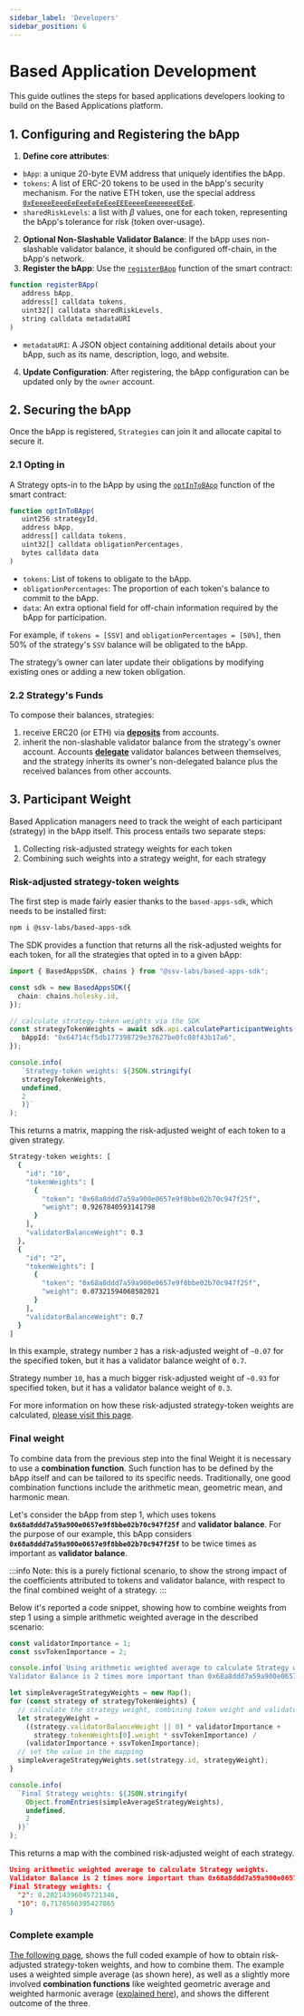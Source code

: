 ```yaml
---
sidebar_label: 'Developers'
sidebar_position: 6
--- 
```

 

# Based Application Development

This guide outlines the steps for based applications developers looking to build on the Based Applications platform.

<!-- ## 0. Developing a Based Application Middleware smart contract

The `BAppManager` smart contract developed by SSV Labs accepts registrations of BApps that implement a specific interface. This is outlined [in this dedicated page](./smart-contracts/based-app-middleware-example.md), that also provides a simple example. -->

## 1. Configuring and Registering the bApp

1. **Define core attributes**:
- `bApp`: a unique 20-byte EVM address that uniquely identifies the bApp.
- `tokens`:  A list of ERC-20 tokens to be used in the bApp's security mechanism. For the native ETH token, use the special address [`0xEeeeeEeeeEeEeeEeEeEeeEEEeeeeEeeeeeeeEEeE`](https://github.com/ssvlabs/based-applications/blob/main/src/BasedAppManager.sol#L62).
- `sharedRiskLevels`: a list with $\beta$ values, one for each token, representing the bApp's tolerance for risk (token over-usage).
2. **Optional Non-Slashable Validator Balance**: If the bApp uses non-slashable validator balance, it should be configured off-chain, in the bApp's network.
3. **Register the bApp**: Use the [`registerBApp`](./smart-contracts/BasedAppManager#registerbappbapp-tokens-sharedrisklevels-metadatauri) function of the smart contract:
```javascript
function registerBApp(
   address bApp,
   address[] calldata tokens,
   uint32[] calldata sharedRiskLevels,
   string calldata metadataURI
)
```
- `metadataURI`: A JSON object containing additional details about your bApp, such as its name, description, logo, and website.
4. **Update Configuration**: After registering, the bApp configuration can be updated only by the `owner` account.

## 2. Securing the bApp

Once the bApp is registered, `Strategies` can join it and allocate capital to secure it.

### 2.1 Opting in

A Strategy opts-in to the bApp by using the [`optInToBApp`](./smart-contracts/BasedAppManager#optintobappstrategyid-bapp-tokens-obligationpercentages-data) function of the smart contract:
```javascript
function optInToBApp(
   uint256 strategyId,
   address bApp,
   address[] calldata tokens,
   uint32[] calldata obligationPercentages,
   bytes calldata data
)
```
- `tokens`: List of tokens to obligate to the bApp.
- `obligationPercentages`: The proportion of each token's balance to commit to the bApp.
- `data`: An extra optional field for off-chain information required by the bApp for participation.

For example, if `tokens = [SSV]` and `obligationPercentages = [50%]`, then 50% of the strategy's `SSV` balance will be obligated to the bApp.

The strategy’s owner can later update their obligations by modifying existing ones or adding a new token obligation.

### 2.2 Strategy's Funds

To compose their balances, strategies:
1. receive ERC20 (or ETH) via [**deposits**](https://github.com/ssvlabs/based-applications/blob/main/src/BasedAppManager.sol#L376) from accounts.
2. inherit the non-slashable validator balance from the strategy's owner account. Accounts [**delegate**](https://github.com/ssvlabs/based-applications/blob/main/src/BasedAppManager.sol#L201) validator balances between themselves, and the strategy inherits its owner's non-delegated balance plus the received balances from other accounts.

## 3. Participant Weight

Based Application managers need to track the weight of each participant (strategy) in the bApp itself. This process entails two separate steps:

1. Collecting risk-adjusted strategy weights for each token
2. Combining such weights into a strategy weight, for each strategy

### Risk-adjusted strategy-token weights

The first step is made fairly easier thanks to the `based-apps-sdk`, which needs to be installed first:

```sh
npm i @ssv-labs/based-apps-sdk
```

The SDK provides a function that returns all the risk-adjusted weights for each token, for all the strategies that opted in to a given bApp:

```ts
import { BasedAppsSDK, chains } from "@ssv-labs/based-apps-sdk";

const sdk = new BasedAppsSDK({
  chain: chains.holesky.id,
});

// calculate strategy-token weights via the SDK
const strategyTokenWeights = await sdk.api.calculateParticipantWeights({
   bAppId: "0x64714cf5db177398729e37627be0fc08f43b17a6",
});

console.info(
   `Strategy-token weights: ${JSON.stringify(
   strategyTokenWeights,
   undefined,
   2
   )}`
);
```

This returns a matrix, mapping the risk-adjusted weight of each token to a given strategy.

```sh
Strategy-token weights: [
  {
    "id": "10",
    "tokenWeights": [
      {
        "token": "0x68a8ddd7a59a900e0657e9f8bbe02b70c947f25f",
        "weight": 0.9267840593141798
      }
    ],
    "validatorBalanceWeight": 0.3
  },
  {
    "id": "2",
    "tokenWeights": [
      {
        "token": "0x68a8ddd7a59a900e0657e9f8bbe02b70c947f25f",
        "weight": 0.07321594068582021
      }
    ],
    "validatorBalanceWeight": 0.7
  }
]
```

In this example, strategy number `2` has a risk-adjusted weight of `~0.07` for the specified token, but it has a validator balance weight of `0.7`.

Strategy number `10`, has a much bigger risk-adjusted weight of `~0.93` for specified token, but it has a validator balance weight of `0.3`.

For more information on how these risk-adjusted strategy-token weights are calculated, [please visit this page](../learn/based-applications/strategy-weights.md).

### Final weight

To combine data from the previous step into the final Weight it is necessary to use a **combination function**. Such function has to be defined by the bApp itself and can be tailored to its specific needs. Traditionally, one good combination functions include the arithmetic mean, geometric mean, and harmonic mean.

Let's consider the bApp from step 1, which uses tokens **`0x68a8ddd7a59a900e0657e9f8bbe02b70c947f25f`** and **validator balance**. For the purpose of our example, this bApp considers **`0x68a8ddd7a59a900e0657e9f8bbe02b70c947f25f`** to be twice times as important as **validator balance**. 

:::info
Note: this is a purely fictional scenario, to show the strong impact of the coefficients attributed to tokens and validator balance, with respect to the final combined weight of a strategy.
:::

Below it's reported a code snippet, showing how to combine weights from step 1 using a simple arithmetic weighted average in the described scenario:

```ts
const validatorImportance = 1;
const ssvTokenImportance = 2;

console.info(`Using arithmetic weighted average to calculate Strategy weights.
Validator Balance is 2 times more important than 0x68a8ddd7a59a900e0657e9f8bbe02b70c947f25f`);

let simpleAverageStrategyWeights = new Map();
for (const strategy of strategyTokenWeights) {
  // calculate the strategy weight, combining token weight and validator balance weight
  let strategyWeight =
    ((strategy.validatorBalanceWeight || 0) * validatorImportance +
      strategy.tokenWeights[0].weight * ssvTokenImportance) /
    (validatorImportance + ssvTokenImportance);
  // set the value in the mapping
  simpleAverageStrategyWeights.set(strategy.id, strategyWeight);
}

console.info(
  `Final Strategy weights: ${JSON.stringify(
    Object.fromEntries(simpleAverageStrategyWeights),
    undefined,
    2
  )}`
);
```

This returns a map with the combined risk-adjusted weight of each strategy.

```json
Using arithmetic weighted average to calculate Strategy weights.
Validator Balance is 2 times more important than 0x68a8ddd7a59a900e0657e9f8bbe02b70c947f25f
Final Strategy weights: {
  "2": 0.28214396045721346,
  "10": 0.7178560395427865
}
```

### Complete example

[The following page](./participant-weight-example.md), shows the full coded example of how to obtain risk-adjusted strategy-token weights, and how to combine them. The example uses a weighted simple average (as shown here), as well as a slightly more involved **combination functions** like weighted geometric average and weighted harmonic average ([explained here](../learn/based-applications/strategy-weights.md)), and shows the different outcome of the three.

